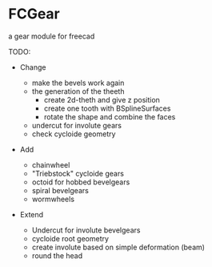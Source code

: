 FCGear
======

a gear module for freecad


TODO:
* Change
	* make the bevels work again
	* the generation of the theeth
		* create 2d-theth and give z position
		* create one tooth with BSplineSurfaces
		* rotate the shape and combine the faces
	* undercut for involute gears
	* check cycloide geometry

* Add
	* chainwheel
	* "Triebstock" cycloide gears
	* octoid for hobbed bevelgears 
	* spiral bevelgears
	* wormwheels

* Extend
	* Undercut for involute bevelgears
	* cycloide root geometry
	* create involute based on simple deformation (beam)
	* round the head
